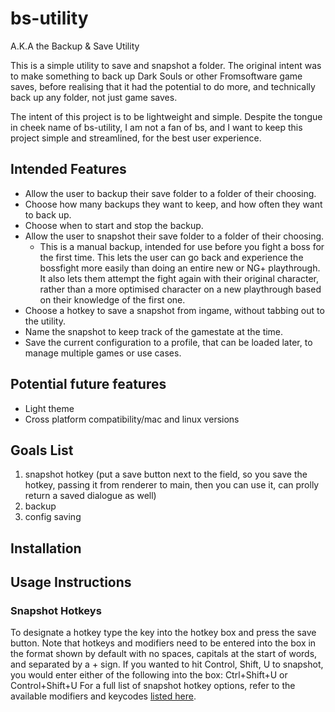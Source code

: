 # bs-utility
A.K.A the Backup & Save Utility

This is a simple utility to save and snapshot a folder. The original intent was to make something to back up Dark Souls or other Fromsoftware game saves, before realising that it had the potential to do more, and technically back up any folder, not just game saves.

The intent of this project is to be lightweight and simple. Despite the tongue in cheek name of bs-utility, I am not a fan of bs, and I want to keep this project simple and streamlined, for the best user experience.

## Intended Features

- Allow the user to backup their save folder to a folder of their choosing.
- Choose how many backups they want to keep, and how often they want to back up.
- Choose when to start and stop the backup.
- Allow the user to snapshot their save folder to a folder of their choosing.
  - This is a manual backup, intended for use before you fight a boss for the first time. This lets the user can go back and experience the bossfight more easily than doing an entire new or NG+ playthrough. It also lets them attempt the fight again with their original character, rather than a more optimised character on a new playthrough based on their knowledge of the first one.
- Choose a hotkey to save a snapshot from ingame, without tabbing out to the utility.
- Name the snapshot to keep track of the gamestate at the time.
- Save the current configuration to a profile, that can be loaded later, to manage multiple games or use cases.

## Potential future features
- Light theme
- Cross platform compatibility/mac and linux versions

## Goals List
1. snapshot hotkey (put a save button next to the field, so you save the hotkey, passing it from renderer to main, then you can use it, can prolly return a saved dialogue as well)
2. backup
3. config saving

## Installation

## Usage Instructions
### Snapshot Hotkeys
To designate a hotkey type the key into the hotkey box and press the save button. Note that hotkeys and modifiers need to be entered into the box in the format shown by default with no spaces, capitals at the start of words, and separated by a + sign. If you wanted to hit Control, Shift, U to snapshot, you would enter either of the following into the box: Ctrl+Shift+U or Control+Shift+U
For a full list of snapshot hotkey options, refer to the available modifiers and keycodes [listed here](https://www.electronjs.org/docs/latest/api/accelerator).